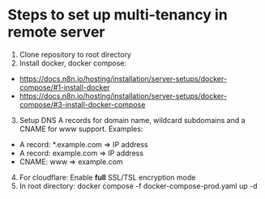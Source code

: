 # Steps to set up multi-tenancy in remote server

1. Clone repository to root directory
2. Install docker, docker compose: 
- https://docs.n8n.io/hosting/installation/server-setups/docker-compose/#1-install-docker
- https://docs.n8n.io/hosting/installation/server-setups/docker-compose/#3-install-docker-compose
3. Setup DNS A records for domain name, wildcard subdomains and a CNAME for www support. Examples:
- A record: *.example.com => IP address
- A record: example.com => IP address
- CNAME: www => example.com
4. For cloudflare: Enable **full** SSL/TSL encryption mode
5. In root directory: docker compose -f docker-compose-prod.yaml up -d